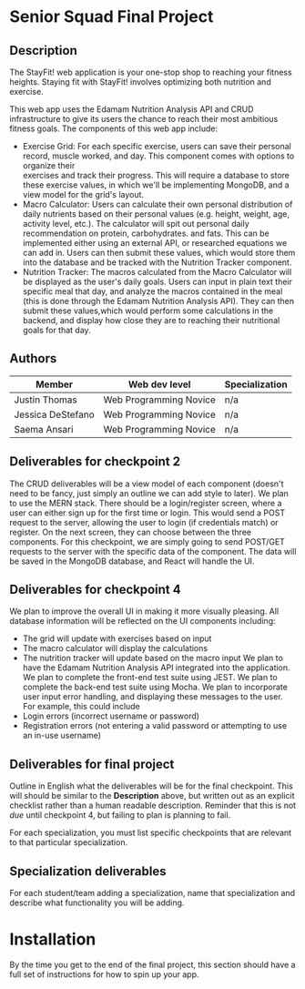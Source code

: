 # Senior Squad Final Project

## Description
The StayFit! web application is your one-stop shop to reaching your fitness heights.
Staying fit with StayFit! involves optimizing both nutrition and exercise.

This web app uses the Edamam Nutrition Analysis API and CRUD infrastructure to give its users the chance to reach their most ambitious fitness goals.
The components of this web app include:
- Exercise Grid:        For each specific exercise, users can save their personal record, muscle worked, and day. This component comes with options to organize their   
                        exercises and track their progress. This will require a database to store these exercise values, in which we'll be implementing MongoDB, and a view model for the grid's layout.
- Macro Calculator:     Users can calculate their own personal distribution of daily nutrients based on their personal values (e.g. height, weight, age, activity level,
                        etc.). The calculator will spit out personal daily recommendation on protein, carbohydrates. and fats. This can be implemented either using an external API, or researched equations we can add in. Users can then submit these values, which would store them into the database and be tracked with the Nutrition Tracker component.
- Nutrition Tracker:    The macros calculated from the Macro Calculator will be displayed as the user's daily goals. Users can input in plain text their specific meal 
                        that day, and analyze the macros contained in the meal (this is done through the Edamam Nutrition Analysis API). They can then submit these values,which would perform some calculations in the backend, and display how close they are to reaching their nutritional goals for that day. 

## Authors

| Member | Web dev level | Specialization |
| --- | --- | --- |
| Justin Thomas | Web Programming Novice | n/a |
| Jessica DeStefano | Web Programming Novice | n/a |
| Saema Ansari | Web Programming Novice | n/a |

## Deliverables for checkpoint 2

The CRUD deliverables will be a view model of each component (doesn't need to be fancy, just simply an outline we can add style to later).
We plan to use the MERN stack.
There should be a login/register screen, where a user can either sign up for the first time or login. This would send a POST request to the
server, allowing the user to login (if credentials match) or register. 
On the next screen, they can choose between the three components.
For this checkpoint, we are simply going to send POST/GET requests to the server with the specific data of the component. The data will be saved in 
the MongoDB database, and React will handle the UI.

## Deliverables for checkpoint 4

We plan to improve the overall UI in making it more visually pleasing.
All database information will be reflected on the UI components including:
- The grid will update with exercises based on input
- The macro calculator will display the calculations
- The nutrition tracker will update based on the macro input
We plan to have the Edamam Nutrition Analysis API integrated into the application.
We plan to complete the front-end test suite using JEST.
We plan to complete the back-end test suite using Mocha.
We plan to incorporate user input error handling, and displaying these messages to the user. For example, this could include
- Login errors (incorrect username or password)
- Registration errors (not entering a valid password or attempting to use an in-use username)

## Deliverables for final project

Outline in English what the deliverables will be for the final checkpoint. This will should be
similar to the **Description** above, but written out as an explicit checklist rather than a human
readable description. Reminder that this is not *due* until checkpoint 4, but failing to plan is
planning to fail.

For each specialization, you must list specific checkpoints that are relevant to that particular specialization.

## Specialization deliverables

For each student/team adding a specialization, name that specialization and describe what
functionality you will be adding.

# Installation

By the time you get to the end of the final project, this section should have a full set of
instructions for how to spin up your app.
